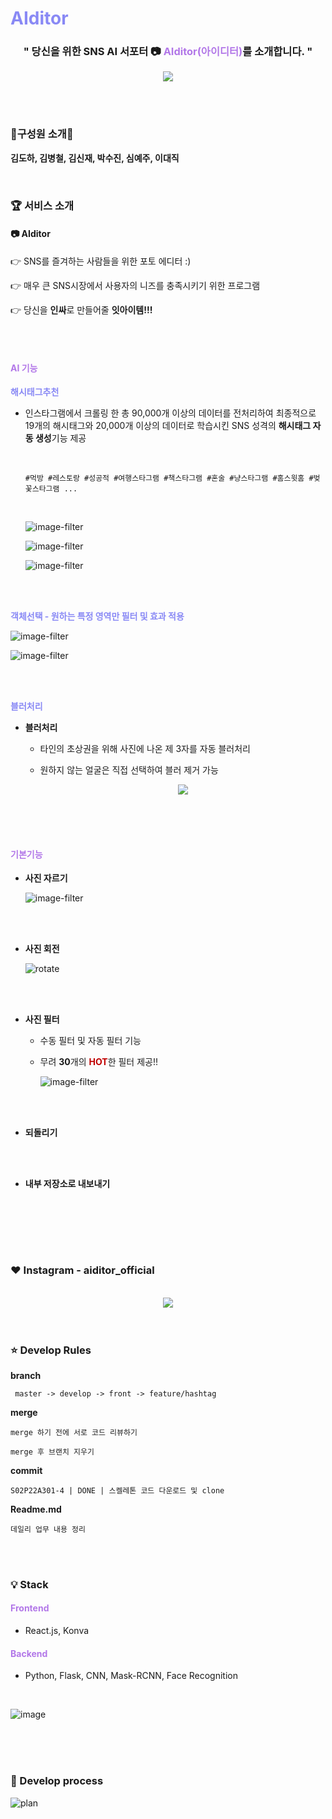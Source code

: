 # <b style="color: #8989f5">AIditor</b>
<div align="center">
    <h3>" 당신을 위한 SNS AI 서포터 📷 <b style="color: #b277e8">AIditor(아이디터)</b>를 소개합니다. "</h3>
    <img src="images/Main.gif"></img>
</div>


<br/><br/>

### 🙋‍️<b>구성원 소개</b>🙋‍
**김도하, 김병철, 김신재, 박수진, 심예주, 이대직**

<br/>



### :trophy: <b>서비스 소개</b>


#### **📷 AIditor**

👉 SNS를 즐겨하는 사람들을 위한 포토 에디터 :)

👉 매우 큰 SNS시장에서 사용자의 니즈를 충족시키기 위한 프로그램

👉 당신을 <b>인싸</b>로 만들어줄 <b>잇아이템!!!</b>

<br/><br/>

#### <b style="color:#b277e8"> AI 기능</b>

<b color="#8989f5" style="color:#8989f5">해시태그추천</b>

+ 인스타그램에서 크롤링 한 총 90,000개 이상의 데이터를 전처리하여 최종적으로 19개의 해시태그와 20,000개 이상의 데이터로 학습시킨 SNS 성격의 <b>해시태그 자동 생성</b>기능 제공

  <br/>

  ```
  #먹방 #레스토랑 #성공적 #여행스타그램 #책스타그램 #혼술 #냥스타그램 #홈스윗홈 #벚꽃스타그램 ...
  ```

  

  <br/>


  ![image-filter](images/tag1.PNG)

  ![image-filter](images/tag2.PNG)

  ![image-filter](images/tag3.PNG)



<br/>


<br/>

<b style="color: #8989f5">객체선택  - 원하는 특정 영역만 필터 및 효과 적용</b>


![image-filter](images/segment.PNG)

![image-filter](images/segment2.PNG)

<br/>

<br/>

<b style="color: #8989f5">블러처리</b>

- <b>블러처리</b>

  - 타인의 초상권을 위해 사진에 나온 제 3자를 자동 블러처리

  - 원하지 않는 얼굴은 직접 선택하여 블러 제거 가능

    
    <div align="center">
        <img src="images/blur.PNG"></img>
    </div>
  

  

<br/><br/><br/>

#### <b style="color: #b277e8">기본기능</b>

+ <b>사진 자르기</b>

  ![image-filter](images/crop.PNG)

  <br/><br/>

+ <b>사진 회전</b>

  ![rotate](images/rotate.PNG)

  <br/><br/>

+ <b>사진 필터</b>
  
  + 수동 필터 및 자동 필터 기능
  
  + 무려 <b>30</b>개의 <b style="color:#C00000">HOT</b>한 필터 제공!!
  
    ![image-filter](images/filter.PNG)
  
  <br/><br/>
  
+ <b>되돌리기</b>

  <br/><br/>

+ <b>내부 저장소로 내보내기</b>

  

  <br/><br/>

<br/>

<br/>

### :heart: Instagram - aiditor_official


<br/>


<div align="center">
    <img src="images/instagram.PNG"></img>
</div>

<br/>

<br/>


### :star: <b>Develop Rules</b>

  <b>branch</b>

```
 master -> develop -> front -> feature/hashtag
```

  **merge**

```
merge 하기 전에 서로 코드 리뷰하기

merge 후 브랜치 지우기
```

  <b>commit</b>

```
S02P22A301-4 | DONE | 스켈레톤 코드 다운로드 및 clone
```

  <b>Readme.md</b>

```
데일리 업무 내용 정리
```

<br/>

<br/>

### :bulb: Stack</b>

#### <b style="color: #b277e8">Frontend</b>

- React.js, Konva


#### <b style="color: #b277e8">Backend</b>

- Python, Flask, CNN, Mask-RCNN, Face Recognition

<br/>

![image](images/skill2.PNG)

<br/>

<br/>

<br/>

### <b>:calendar: Develop process</b>

![plan](images/date.PNG)

